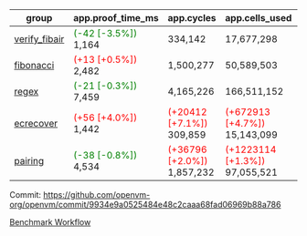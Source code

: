 | group | app.proof_time_ms | app.cycles | app.cells_used | leaf.proof_time_ms | leaf.cycles | leaf.cells_used |
| -- | -- | -- | -- | -- | -- | -- |
| [verify_fibair](https://github.com/openvm-org/openvm/blob/benchmark-results/benchmarks-pr/1647/verify_fibair-9934e9a0525484e48c2caaa68fad06969b88a786.md) |<span style='color: green'>(-42 [-3.5%])</span> 1,164 |  334,142 |  17,677,298 |- | - | - |
| [fibonacci](https://github.com/openvm-org/openvm/blob/benchmark-results/benchmarks-pr/1647/fibonacci-9934e9a0525484e48c2caaa68fad06969b88a786.md) |<span style='color: red'>(+13 [+0.5%])</span> 2,482 |  1,500,277 |  50,589,503 |- | - | - |
| [regex](https://github.com/openvm-org/openvm/blob/benchmark-results/benchmarks-pr/1647/regex-9934e9a0525484e48c2caaa68fad06969b88a786.md) |<span style='color: green'>(-21 [-0.3%])</span> 7,459 |  4,165,226 |  166,511,152 |- | - | - |
| [ecrecover](https://github.com/openvm-org/openvm/blob/benchmark-results/benchmarks-pr/1647/ecrecover-9934e9a0525484e48c2caaa68fad06969b88a786.md) |<span style='color: red'>(+56 [+4.0%])</span> 1,442 | <span style='color: red'>(+20412 [+7.1%])</span> 309,859 | <span style='color: red'>(+672913 [+4.7%])</span> 15,143,099 |- | - | - |
| [pairing](https://github.com/openvm-org/openvm/blob/benchmark-results/benchmarks-pr/1647/pairing-9934e9a0525484e48c2caaa68fad06969b88a786.md) |<span style='color: green'>(-38 [-0.8%])</span> 4,534 | <span style='color: red'>(+36796 [+2.0%])</span> 1,857,232 | <span style='color: red'>(+1223114 [+1.3%])</span> 97,055,521 |- | - | - |


Commit: https://github.com/openvm-org/openvm/commit/9934e9a0525484e48c2caaa68fad06969b88a786

[Benchmark Workflow](https://github.com/openvm-org/openvm/actions/runs/15005511047)
